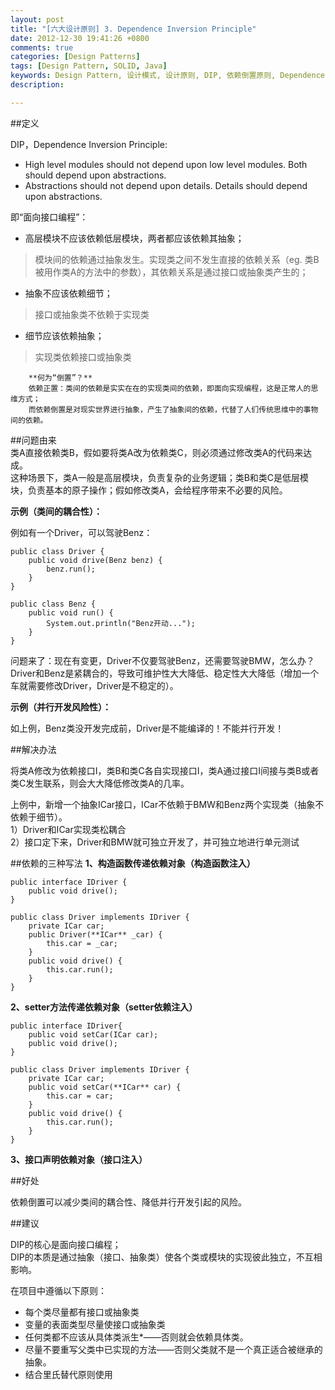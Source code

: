 ```yaml
---
layout: post
title: "[六大设计原则] 3. Dependence Inversion Principle"
date: 2012-12-30 19:41:26 +0800
comments: true
categories: [Design Patterns] 
tags: [Design Pattern, SOLID, Java] 
keywords: Design Pattern, 设计模式, 设计原则, DIP, 依赖倒置原则, Dependence Inversion Principle
description: 

---
```

##定义

DIP，Dependence Inversion Principle:  

- High level modules should not depend upon low level modules. Both should depend upon abstractions.  
- Abstractions should not depend upon details. Details should depend upon abstractions.

即“面向接口编程”：  

- 高层模块不应该依赖低层模块，两者都应该依赖其抽象；
>模块间的依赖通过抽象发生。实现类之间不发生直接的依赖关系（eg. 类B被用作类A的方法中的参数），其依赖关系是通过接口或抽象类产生的；
- 抽象不应该依赖细节；
>接口或抽象类不依赖于实现类
- 细节应该依赖抽象；
>实现类依赖接口或抽象类

		**何为“倒置”？**  
		依赖正置：类间的依赖是实实在在的实现类间的依赖，即面向实现编程，这是正常人的思维方式；	  
		而依赖倒置是对现实世界进行抽象，产生了抽象间的依赖，代替了人们传统思维中的事物间的依赖。

<!--more-->
##问题由来  
类A直接依赖类B，假如要将类A改为依赖类C，则必须通过修改类A的代码来达成。  
这种场景下，类A一般是高层模块，负责复杂的业务逻辑；类B和类C是低层模块，负责基本的原子操作；假如修改类A，会给程序带来不必要的风险。  

**示例（类间的耦合性）：**

例如有一个Driver，可以驾驶Benz：
```
public class Driver {  
    public void drive(Benz benz) {  
        benz.run();  
    }  
}  

public class Benz {  
    public void run() {  
        System.out.println("Benz开动...");  
    }  
} 
``` 

问题来了：现在有变更，Driver不仅要驾驶Benz，还需要驾驶BMW，怎么办？  
Driver和Benz是紧耦合的，导致可维护性大大降低、稳定性大大降低（增加一个车就需要修改Driver，Driver是不稳定的）。  

**示例（并行开发风险性）：**

如上例，Benz类没开发完成前，Driver是不能编译的！不能并行开发！

##解决办法

将类A修改为依赖接口I，类B和类C各自实现接口I，类A通过接口I间接与类B或者类C发生联系，则会大大降低修改类A的几率。  
  
上例中，新增一个抽象ICar接口，ICar不依赖于BMW和Benz两个实现类（抽象不依赖于细节）。  
1）Driver和ICar实现类松耦合  
2）接口定下来，Driver和BMW就可独立开发了，并可独立地进行单元测试


##依赖的三种写法 
**1、构造函数传递依赖对象（构造函数注入）**

```
public interface IDriver {  
    public void drive();  
}  
  
public class Driver implements IDriver {  
    private ICar car;    
    public Driver(**ICar** _car) {  
        this.car = _car;  
    }   
    public void drive() {  
        this.car.run();  
    }  
}
```  

**2、setter方法传递依赖对象（setter依赖注入）**

```
public interface IDriver{  
    public void setCar(ICar car);  
    public void drive();  
}  
  
public class Driver implements IDriver {  
    private ICar car;  
    public void setCar(**ICar** car) {  
        this.car = car;  
    }  
    public void drive() {  
        this.car.run();  
    }  
}  
```

**3、接口声明依赖对象（接口注入）**


##好处

依赖倒置可以减少类间的耦合性、降低并行开发引起的风险。

##建议

DIP的核心是面向接口编程；  
DIP的本质是通过抽象（接口、抽象类）使各个类或模块的实现彼此独立，不互相影响。  

在项目中遵循以下原则：

- 每个类尽量都有接口或抽象类
- 变量的表面类型尽量使接口或抽象类
- 任何类都不应该从具体类派生*——否则就会依赖具体类。
- 尽量不要重写父类中已实现的方法——否则父类就不是一个真正适合被继承的抽象。
- 结合里氏替代原则使用   



<!--Google Adsense-->
<p class="meta" style="text-align:center">
    <!-- 789*90 -->
    <script async src="//pagead2.googlesyndication.com/pagead/js/adsbygoogle.js"></script>
    <ins class="adsbygoogle"
         style="display:inline-block;width:789px;height:90px"
         data-ad-client="ca-pub-6393503301700908"
         data-ad-slot="7806666870"></ins>
    <script>
    (adsbygoogle = window.adsbygoogle || []).push({});
    </script>
</p>
